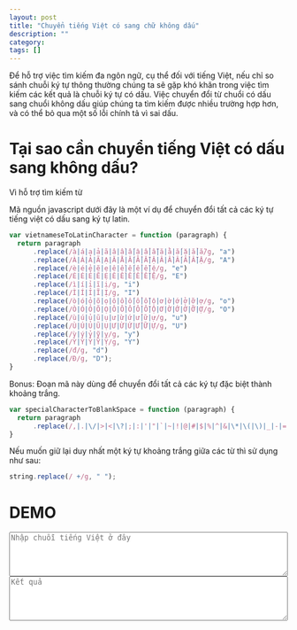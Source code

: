 ```yaml
---
layout: post
title: "Chuyển tiếng Việt có sang chữ không dấu"
description: ""
category: 
tags: []
---
```


Để hỗ trợ việc tìm kiếm đa ngôn ngữ, cụ thể đối với tiếng Việt, nếu chỉ so sánh chuỗi ký tự thông thường chúng ta sẽ gặp khó khăn trong việc tìm kiếm các kết quả là chuỗi ký tự có dấu. Việc chuyển đổi từ chuổi có dấu sang chuổi không dấu giúp chúng ta tìm kiếm được nhiều trường hợp hơn, và có thể bỏ qua một số lỗi chính tả vì sai dấu.

# Tại sao cần chuyển tiếng Việt có dấu sang không dấu?

Vì hỗ trợ tìm kiếm từ 

Mã nguồn javascript dưới đây là một ví dụ để chuyển đổi tất cả các ký tự tiếng việt có dấu sang ký tự latin.

```javascript
var vietnameseToLatinCharacter = function (paragraph) {
  return paragraph
      .replace(/à|á|ạ|ả|ã|â|ầ|ấ|ậ|ẩ|ẫ|ă|ằ|ắ|ặ|ẳ|ẵ/g, "a")
      .replace(/À|Á|Ả|Ã|Ạ|Ă|Ằ|Ắ|Ẳ|Ẵ|Ặ|Â|Ầ|Ấ|Ẩ|Ẫ|Ậ/g, "A")
      .replace(/è|é|ẻ|ẽ|ẹ|ê|ề|ế|ể|ễ|ệ/g, "e")
      .replace(/È|É|Ẻ|Ẽ|Ẹ|Ê|Ề|Ế|Ể|Ễ|Ệ/g, "E")
      .replace(/ì|í|ỉ|ĩ|ị/g, "i")
      .replace(/Ì|Í|Ỉ|Ĩ|Ị/g, "I")
      .replace(/ò|ó|ỏ|õ|ọ|ô|ồ|ố|ổ|ỗ|ộ|ơ|ờ|ớ|ở|ỡ|ợ/g, "o")
      .replace(/Ò|Ó|Ỏ|Õ|Ọ|Ô|Ồ|Ố|Ổ|Ỗ|Ộ|Ơ|Ờ|Ớ|Ở|Ỡ|Ợ/g, "O")
      .replace(/ù|ú|ủ|ũ|ụ|ư|ừ|ứ|ử|ữ|ự/g, "u")
      .replace(/Ù|Ú|Ủ|Ũ|Ụ|Ư|Ừ|Ứ|Ử|Ữ|Ự/g, "U")
      .replace(/ỳ|ý|ỷ|ỹ|ỵ/g, "y")
      .replace(/Ỳ|Ý|Ỷ|Ỹ|Ỵ/g, "Y")
      .replace(/đ/g, "d")
      .replace(/Đ/g, "D");
}
```

Bonus: Đoạn mã này dùng để chuyển đổi tất cả các ký tự đặc biệt thành khoảng trắng.

```javascript
var specialCharacterToBlankSpace = function (paragraph) {
  return paragraph
      .replace(/,|.|\/|>|<|\?|;|:|'|"|`|~|!|@|#|$|%|^|&|\*|\(|\)|_|-|=|\+|[|]|\\/g, " ");
}
```

Nếu muốn giữ lại duy nhất một ký tự khoảng trắng giữa các từ thì sử dụng như sau:

```javascript
string.replace(/ +/g, " ");
```

# DEMO
<textarea id="in" style="width: 100%; height: 6em;" placeholder="Nhập chuỗi tiếng Việt ở đây"></textarea>
<br>
<textarea id="out" style="width: 100%; height: 6em;" placeholder="Kết quả"></textarea>
<script src="https://ajax.googleapis.com/ajax/libs/jquery/1.10.2/jquery.min.js"></script>
<script type="text/javascript">
  var vietnameseToLatinCharacter = function (string) {
    return string
      .replace(/à|á|ạ|ả|ã|â|ầ|ấ|ậ|ẩ|ẫ|ă|ằ|ắ|ặ|ẳ|ẵ/g, "a")
      .replace(/À|Á|Ả|Ã|Ạ|Ă|Ằ|Ắ|Ẳ|Ẵ|Ặ|Â|Ầ|Ấ|Ẩ|Ẫ|Ậ/g, "A")
      .replace(/è|é|ẻ|ẽ|ẹ|ê|ề|ế|ể|ễ|ệ/g, "e")
      .replace(/È|É|Ẻ|Ẽ|Ẹ|Ê|Ề|Ế|Ể|Ễ|Ệ/g, "E")
      .replace(/ì|í|ỉ|ĩ|ị/g, "i")
      .replace(/Ì|Í|Ỉ|Ĩ|Ị/g, "I")
      .replace(/ò|ó|ỏ|õ|ọ|ô|ồ|ố|ổ|ỗ|ộ|ơ|ờ|ớ|ở|ỡ|ợ/g, "o")
      .replace(/Ò|Ó|Ỏ|Õ|Ọ|Ô|Ồ|Ố|Ổ|Ỗ|Ộ|Ơ|Ờ|Ớ|Ở|Ỡ|Ợ/g, "O")
      .replace(/ù|ú|ủ|ũ|ụ|ư|ừ|ứ|ử|ữ|ự/g, "u")
      .replace(/Ù|Ú|Ủ|Ũ|Ụ|Ư|Ừ|Ứ|Ử|Ữ|Ự/g, "U")
      .replace(/ỳ|ý|ỷ|ỹ|ỵ/g, "y")
      .replace(/Ỳ|Ý|Ỷ|Ỹ|Ỵ/g, "Y")
      .replace(/đ/g, "d")
      .replace(/Đ/g, "D");
  }

  var specialCharacterToBlankSpace = function (string) {
    return string
        .replace(/,|\.|\/|>|<|\?|;|:|'|"|`|~|!|@|#|$|%|^|&|\*|\(|\)|_|-|=|\+|[|]|\\/g, " ");
  }

  var removeDuplicateWhiteSpaces = function (string) {
    return string.replace(/ +/g, " ");
  }

  $('#in').keyup(function () {
    $('#out').val(vietnameseToLatinCharacter(
      removeDuplicateWhiteSpaces(
        specialCharacterToBlankSpace(
          $(this).val()).trim())));
  });
</script>
